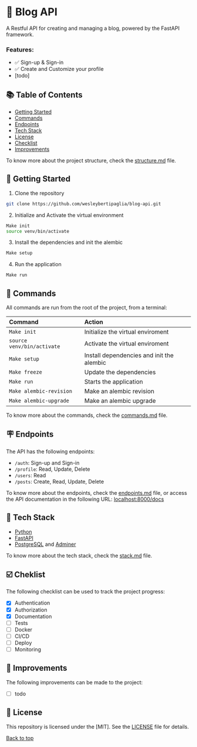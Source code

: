 # 📓 Blog API
A Restful API for creating and managing a blog, powered by the FastAPI framework.

### Features:

- ✅ Sign-up & Sign-in
- ✅ Create and Customize your profile
- [todo]

## 📚 Table of Contents
- [Getting Started](#getting-started)
- [Commands](#-commands)
- [Endpoints](#-endpoints)
- [Tech Stack](#-tech-stack)
- [License](#-license)
- [Checklist](#-checklist)
- [Improvements](#-improvements)

To know more about the project structure, check the [structure.md](/docs/structure.md) file.

## 🤖 Getting Started
1. Clone the repository
```bash
git clone https://github.com/wesleybertipaglia/blog-api.git
```

2. Initialize and Activate the virtual environment
```bash
Make init
source venv/bin/activate
```

3. Install the dependencies and init the alembic
```bash
Make setup
```

4. Run the application
```bash
Make run
```

## 🧞 Commands

All commands are run from the root of the project, from a terminal:

| Command                    | Action                                    |
| :------------------------  | :---------------------------------------- |
| `Make init`                | Initialize the virtual enviroment         |
| `source venv/bin/activate` | Activate the virtual enviroment           |
| `Make setup`               | Install dependencies and init the alembic |
| `Make freeze`              | Update the dependencies                   |
| `Make run`                 | Starts the application                    |
| `Make alembic-revision`    | Make an alembic revision                  |
| `Make alembic-upgrade`     | Make an alembic upgrade                   |

To know more about the commands, check the [commands.md](/docs/commands.md) file.

## 🪧 Endpoints
The API has the following endpoints:
- `/auth`: Sign-up and Sign-in
- `/profile`: Read, Update, Delete
- `/users`: Read
- `/posts`: Create, Read, Update, Delete

To know more about the endpoints, check the [endpoints.md](/docs/endpoints.md) file, or access the API documentation in the following URL:
[localhost:8000/docs](http://localhost:8000/docs)

## 🧩 Tech Stack
- [Python](https://www.python.org/)
- [FastAPI](https://fastapi.tiangolo.com/)
- [PostgreSQL](https://www.postgresql.org/) and [Adminer](https://www.adminer.org/)

To know more about the tech stack, check the [stack.md](/docs/stack.md) file.

## ☑️ Cheklist

The following checklist can be used to track the project progress:

- [x] Authentication
- [x] Authorization
- [x] Documentation
- [ ] Tests
- [ ] Docker
- [ ] CI/CD
- [ ] Deploy
- [ ] Monitoring

## 🚀 Improvements

The following improvements can be made to the project:

- [ ] todo

## 📜 License

This repository is licensed under the [MIT]. See the [LICENSE](LICENSE) file for details.

[Back to top](#store-api)